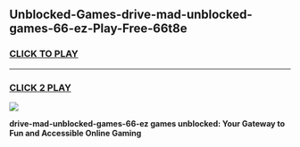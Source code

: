 
## Unblocked-Games-drive-mad-unblocked-games-66-ez-Play-Free-66t8e
<h3>
<a href="https://premium76.site?title=drive-mad-unblocked-games-66-ez&ref=20A">CLICK TO PLAY</a></h3>
<hr>

<h3>
<a href="https://premium76.site?title=drive-mad-unblocked-games-66-ez&ref=20A">CLICK 2 PLAY</a>
  
</h3>

<a href="https://premium76.site?title=drive-mad-unblocked-games-66-ez&ref=20A"><img src="https://clearcache.store/games.png"></a>


**drive-mad-unblocked-games-66-ez games unblocked: Your Gateway to Fun and Accessible Online Gaming**
